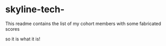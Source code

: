 # skyline-tech-
This readme contains the list of my cohort members with some fabricated scores

so it is what it is!